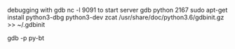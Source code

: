 debugging with gdb
nc -l 9091 to start server
gdb python 2167
sudo apt-get install python3-dbg python3-dev
zcat /usr/share/doc/python3.6/gdbinit.gz >> ~/.gdbinit

gdb -p <Processid>
py-bt
